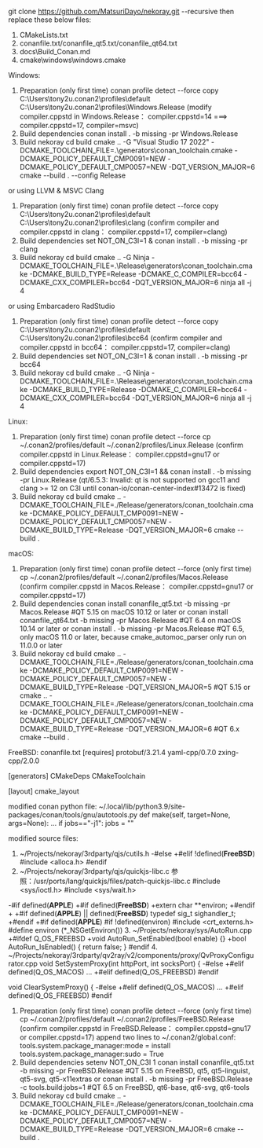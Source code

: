 git clone https://github.com/MatsuriDayo/nekoray.git --recursive
then replace these below files:
1. CMakeLists.txt
2. conanfile.txt/conanfile_qt5.txt/conanfile_qt64.txt
3. docs\Build_Conan.md
4. cmake\windows\windows.cmake

Windows:
1. Preparation (only first time)
   conan profile detect --force
   copy C:\Users\tony2u\.conan2\profiles\default C:\Users\tony2u\.conan2\profiles\Windows.Release (modify compiler.cppstd in Windows.Release： compiler.cppstd=14 ===> compiler.cppstd=17, compiler=msvc)
2. Build dependencies
   conan install . -b missing -pr Windows.Release
3. Build nekoray
   cd build
   cmake .. -G "Visual Studio 17 2022" -DCMAKE_TOOLCHAIN_FILE=.\generators\conan_toolchain.cmake -DCMAKE_POLICY_DEFAULT_CMP0091=NEW -DCMAKE_POLICY_DEFAULT_CMP0057=NEW -DQT_VERSION_MAJOR=6
   cmake --build . --config Release

or using LLVM & MSVC Clang
1. Preparation (only first time)
   conan profile detect --force
   copy C:\Users\tony2u\.conan2\profiles\default C:\Users\tony2u\.conan2\profiles\clang (confirm compiler and compiler.cppstd in clang： compiler.cppstd=17, compiler=clang)
2. Build dependencies
   set NOT_ON_C3I=1 & conan install . -b missing -pr clang
3. Build nekoray
   cd build
   cmake .. -G Ninja -DCMAKE_TOOLCHAIN_FILE=.\Release\generators\conan_toolchain.cmake -DCMAKE_BUILD_TYPE=Release -DCMAKE_C_COMPILER=bcc64 -DCMAKE_CXX_COMPILER=bcc64 -DQT_VERSION_MAJOR=6
   ninja all -j 4

or using Embarcadero RadStudio
1. Preparation (only first time)
   conan profile detect --force
   copy C:\Users\tony2u\.conan2\profiles\default C:\Users\tony2u\.conan2\profiles\bcc64 (confirm compiler and compiler.cppstd in bcc64： compiler.cppstd=17, compiler=clang)
2. Build dependencies
   set NOT_ON_C3I=1 & conan install . -b missing -pr bcc64
3. Build nekoray
   cd build
   cmake .. -G Ninja -DCMAKE_TOOLCHAIN_FILE=.\Release\generators\conan_toolchain.cmake -DCMAKE_BUILD_TYPE=Release -DCMAKE_C_COMPILER=bcc64 -DCMAKE_CXX_COMPILER=bcc64 -DQT_VERSION_MAJOR=6
   ninja all -j 4

Linux:
1. Preparation (only first time)
   conan profile detect --force
   cp ~/.conan2/profiles/default ~/.conan2/profiles/Linux.Release (confirm compiler.cppstd in Linux.Release： compiler.cppstd=gnu17 or compiler.cppstd=17)
2. Build dependencies
   export NOT_ON_C3I=1 && conan install . -b missing -pr Linux.Release
   (qt/6.5.3: Invalid: qt is not supported on gcc11 and clang >= 12 on C3I until conan-io/conan-center-index#13472 is fixed)
3. Build nekoray
   cd build
   cmake .. -DCMAKE_TOOLCHAIN_FILE=./Release/generators/conan_toolchain.cmake -DCMAKE_POLICY_DEFAULT_CMP0091=NEW -DCMAKE_POLICY_DEFAULT_CMP0057=NEW -DCMAKE_BUILD_TYPE=Release -DQT_VERSION_MAJOR=6
   cmake --build .

macOS:
1. Preparation (only first time)
   conan profile detect --force (only first time)
   cp ~/.conan2/profiles/default ~/.conan2/profiles/Macos.Release (confirm compiler.cppstd in Macos.Release： compiler.cppstd=gnu17 or compiler.cppstd=17)
2. Build dependencies
   conan install conanfile_qt5.txt -b missing -pr Macos.Release  #QT 5.15 on macOS 10.12 or later
   or
   conan install conanfile_qt64.txt -b missing -pr Macos.Release #QT 6.4 on macOS 10.14 or later
   or
   conan install . -b missing -pr Macos.Release                  #QT 6.5, only macOS 11.0 or later, because cmake_automoc_parser only run on 11.0.0 or later
3. Build nekoray
   cd build
   cmake .. -DCMAKE_TOOLCHAIN_FILE=./Release/generators/conan_toolchain.cmake -DCMAKE_POLICY_DEFAULT_CMP0091=NEW -DCMAKE_POLICY_DEFAULT_CMP0057=NEW -DCMAKE_BUILD_TYPE=Release -DQT_VERSION_MAJOR=5 #QT 5.15
   or
   cmake .. -DCMAKE_TOOLCHAIN_FILE=./Release/generators/conan_toolchain.cmake -DCMAKE_POLICY_DEFAULT_CMP0091=NEW -DCMAKE_POLICY_DEFAULT_CMP0057=NEW -DCMAKE_BUILD_TYPE=Release -DQT_VERSION_MAJOR=6 #QT 6.x
   cmake --build .

FreeBSD:
conanfile.txt
[requires]
protobuf/3.21.4
yaml-cpp/0.7.0
zxing-cpp/2.0.0

[generators]
CMakeDeps
CMakeToolchain

[layout]
cmake_layout

modified conan python file:
~/.local/lib/python3.9/site-packages/conan/tools/gnu/autotools.py
def make(self, target=None, args=None):
...
if jobs=="-j1":
    jobs = ""

modified source files:
1. ~/Projects/nekoray/3rdparty/qjs/cutils.h
-#else
+#elif !defined(__FreeBSD__)
#include <alloca.h>
#endif
2. ~/Projects/nekoray/3rdparty/qjs/quickjs-libc.c
参照：/usr/ports/lang/quickjs/files/patch-quickjs-libc.c
 #include <sys/ioctl.h>
 #include <sys/wait.h>

-#if defined(__APPLE__)
+#if defined(__FreeBSD__)
+extern char **environ;
+#endif
+
+#if defined(__APPLE__) || defined(__FreeBSD__)
 typedef sig_t sighandler_t;
+#endif
+#if defined(__APPLE__)
 #if !defined(environ)
 #include <crt_externs.h>
 #define environ (*_NSGetEnviron())
3. ~/Projects/nekoray/sys/AutoRun.cpp
+#ifdef Q_OS_FREEBSD
+void AutoRun_SetEnabled(bool enable) {}
+bool AutoRun_IsEnabled() { return false; }
#endif
4. ~/Projects/nekoray/3rdparty/qv2ray/v2/components/proxy/QvProxyConfigurator.cpp
void SetSystemProxy(int httpPort, int socksPort) {
-#else
+#elif defined(Q_OS_MACOS)
...
+#elif defined(Q_OS_FREEBSD)
#endif

void ClearSystemProxy() {
-#else
+#elif defined(Q_OS_MACOS)
...
+#elif defined(Q_OS_FREEBSD)
#endif

1. Preparation (only first time)
   conan profile detect --force (only first time)
   cp ~/.conan2/profiles/default ~/.conan2/profiles/FreeBSD.Release (confirm compiler.cppstd in FreeBSD.Release： compiler.cppstd=gnu17 or compiler.cppstd=17)
   append two lines to ~/.conan2/global.conf:
   tools.system.package_manager:mode = install
   tools.system.package_manager:sudo = True
2. Build dependencies
    setenv NOT_ON_C3I 1
    conan install conanfile_qt5.txt -b missing -pr FreeBSD.Release  #QT 5.15 on FreeBSD, qt5, qt5-linguist, qt5-svg, qt5-x11extras
    or
    conan install . -b missing -pr FreeBSD.Release -c tools.build:jobs=1 #QT 6.5 on FreeBSD, qt6-base, qt6-svg, qt6-tools
3. Build nekoray
   cd build
   cmake .. -DCMAKE_TOOLCHAIN_FILE=./Release/generators/conan_toolchain.cmake -DCMAKE_POLICY_DEFAULT_CMP0091=NEW -DCMAKE_POLICY_DEFAULT_CMP0057=NEW -DCMAKE_BUILD_TYPE=Release -DQT_VERSION_MAJOR=6
   cmake --build .

